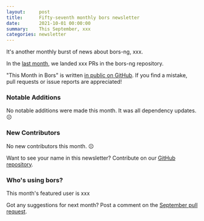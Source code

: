 ```yaml
---
layout:     post
title:      Fifty-seventh monthly bors newsletter
date:       2021-10-01 00:00:00
summary:    This September, xxx
categories: newsletter
---
```


It's another monthly burst of news about bors-ng, xxx.

In the [last month](https://github.com/bors-ng/bors-ng/pulls?q=is%3Apr+is%3Amerged+closed%3A2021-09-01..2021-09-30),
we landed xxx PRs in the bors-ng repository.

"This Month in Bors" is written [in public on GitHub][GitHub for TMiB].
If you find a mistake, pull requests or issue reports are appreciated!

[GitHub for TMiB]: https://github.com/bors-ng/bors-ng.github.io


### Notable Additions

No notable additions were made this month. It was all dependency updates. ☹


### New Contributors

No new contributors this month. ☹

Want to see your name in this newsletter? Contribute on our [GitHub repository](https://github.com/bors-ng/bors-ng).


### Who's using bors?

This month's featured user is xxx

Got any suggestions for next month?
Post a comment on the [September pull request](https://github.com/bors-ng/bors-ng.github.io/pull/___).
